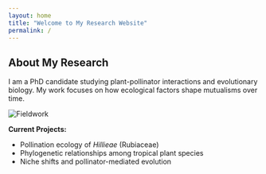 ```yaml
---
layout: home
title: "Welcome to My Research Website"
permalink: /
---
```


## About My Research
I am a PhD candidate studying plant-pollinator interactions and evolutionary biology. My work focuses on how ecological factors shape mutualisms over time.

![Fieldwork](assets/images/fieldwork.jpg)

**Current Projects:**
- Pollination ecology of *Hillieae* (Rubiaceae)
- Phylogenetic relationships among tropical plant species
- Niche shifts and pollinator-mediated evolution
